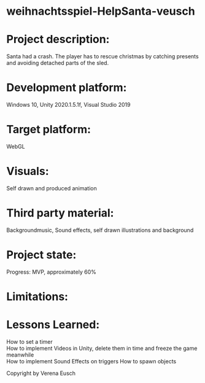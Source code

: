 # weihnachtsspiel-HelpSanta-veusch
<h1>Project description:</h1>
Santa had a crash. The player has to rescue christmas by catching presents and avoiding detached parts of the sled.


<h1>Development platform:</h1>
Windows 10, Unity 2020.1.5.1f, Visual Studio 2019

<h1>Target platform:</h1>
WebGL 

<h1>Visuals:</h1>
Self drawn and produced animation

<h1>Third party material:</h1>
Backgroundmusic, Sound effects, self drawn illustrations and background

<h1>Project state:</h1>
Progress: MVP, approximately 60%

<h1>Limitations:</h1>

<h1>Lessons Learned:</h1>
How to set a timer<br>
How to implement Videos in Unity, delete them in time and freeze the game meanwhile<br>
How to implement Sound Effects on triggers
How to spawn objects

Copyright by Verena Eusch
